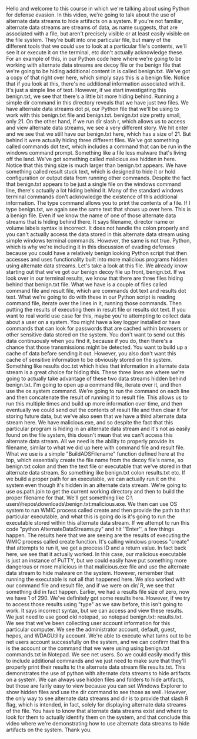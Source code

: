 Hello and welcome to this
course in which we're talking about using Python
for defense evasion. In this video, we're going
to talk about the use of alternate data streams to
hide artifacts on a system. If you're not familiar, alternate data streams are streams of data,
as name suggests, that are associated with a file, but aren't precisely visible or at least easily visible
on the file system. They're built into
one particular file, but many of the different
tools that we could use to look at a particular
file's contents, we'll see it or execute
it on the terminal, etc don't actually
acknowledge these. For an example of this, in our Python code here where we're going to be working
with alternate data streams are decoy file or the benign
file that we're going to be hiding additional content
in is called benign.txt. We've got a copy of
that right over here, which simply says this
is a benign file. Notice that if you look at this, there's no additional
information associated with it. It's just a simple line of text. However, if we start
investigating this benign.txt, we see that there's a little
bit more hiding behind. Running a simple dir command in this directory reveals that
we have just two files. We have alternate
data streams dot pi, our Python file that we'll
be using to work with this benign.txt file and benign.txt. benign.txt size pretty
small, only 21. On the other hand, if we run dir slash r, which allows us to access and view alternate data streams, we see a very different story. We hit enter and we
see that we still have our benign.txt here, which has a size of 21. But behind it were actually
hiding three different files. We've got something
called commands dot text, which includes a command that can be run in the
windows command prompt. Something like a file less malware that's
living off the land. We've got something called
malicious.exe hidden in here. Notice that this thing size is much larger than
benign.txt appears. We have something called
result stuck text, which is designed to hide
it or hold configuration or output data from
running other commands. Despite the fact that
benign.txt appears to be just a single file on
the windows command line, there's actually a
lot hiding behind it. Many of the standard
windows terminal commands don't acknowledge the existence of this additional information. The type command allows you to print the contents of a file. If I type benign.txt, we again see the same text
that shows up over here. This is a benign file. Even if we know the name of one of those
alternate data streams that is hiding behind there. It says filename,
director name or volume labels syntax
is incorrect. It does not handle the colon properly and
you can't actually access the data stored in this alternate data stream using simple windows
terminal commands. However, the same is not true. Python, which is why we're including it in this
discussion of evading defenses because you could have a relatively benign
looking Python script that then accesses and uses functionality built into more malicious programs hidden using alternate data streams. Let's take a look at this file. We already know starting
out that we've got our benign decoy file
up front, benign.txt. If we look over in
our terminal results, we know that there
are three files hiding behind that
benign.txt file. What we have is a couple of files called command file
and result file, which are commands dot
text and results dot text. What we're going to
do with these in our Python script is
reading command file, iterate over the lines in
it, running those commands. Then putting the results
of executing them in result file or
results dot text. If you want to real
world use case for this, maybe you're attempting to collect data about
a user on a system. You might have a key logger
installed or have commands that can look for passwords
that are cached within browsers or other sensitive
data stored on the system. You don't want to send out this data continuously
when you find it, because if you do, then there's a chance that those transmissions might be detected. You want to build up a cache of data before
sending it out. However, you also don't
want this cache of sensitive information to be obviously stored on the system. Something like results
doc.txt which hides that information in
alternate data stream is a great choice
for hiding this. These three lines are where
we're going to actually take advantage of these
two data streams hidden behind benign.txt. I'm going to open
up a command file, iterate over it, and then
use the os.system command. We're going to run the
command on each line and then concatenate the result of
running it to result file. This allows us to run this multiple times and build up more
information over time, and then eventually we could
send out the contents of result file and then clear
it for storing future data, but we've also seen that we have a third alternate
data stream here. We have malicious.exe, and
so despite the fact that this particular
program is hiding in an alternate data
stream and it's not as easily found on
the file system, this doesn't mean that we can't access this alternate
data stream. All we need is the ability to properly provide its filename, similar to what we did up here with command
file and result file. What we use is a simple "BuildADSFilename"
function defined here at the top, which essentially
create the file name from the decoy file's name, so benign.txt colon
and then the text file or executable that we've stored in that
alternate data stream. So something like benign.txt
colon results.txt etc. If we build a proper
path for an executable, we can actually run
it on the system even though it's hidden in
an alternate data stream. We're going to use
os.path.join to get the current working
directory and then to build the proper
filename for that. We'll get something like C:\ users\hepos\downloads\benign.txt:malicious.exe. We then can use OS system to run WMIC process called
create and then provide the path to that
particular executable, and what this is going
do is it's going to run the executable stored within
this alternate data stream. If we attempt to run this code "python AlternateDataStreams.py"
and hit ''Enter'', a few things happen. The results here that we
are seeing are the results of executing the WMIC process
called create function. It's calling windows process "create" that attempts to run it, we get a process ID
and a return value. In fact back here, we see that it actually worked. In this case, our
malicious executable is just an instance of PuTTY, but we could easily have put something more dangerous or more malicious in that
malicious.exe file and use the alternate data stream to hide malware on the system. However, remember that running the executable is not
all that happened here. We also worked with our
command file and result file, and if we were on dir/ R, we see that something
did in fact happen. Earlier, we had a results
file size of zero, now we have 1 of 290. We've definitely got
some results here. However, if we try to access those results using
"type" as we saw before, this isn't going to work. It says incorrect syntax, but we can access and
view these results. We just need to use
good old notepad, so notepad benign.txt:
results.txt. We see that we've been collecting user account information for
this particular computer. We see the administrator
account, default, guest, hepos, and
WDAGUtility account. We're able to execute
what turns out to be net users account
successfully on the system, and we can confirm that this is the account or the
command that we were using using benign.txt
commands.txt in Notepad. We see net users. So we could easily modify this to include additional
commands and we just need to make sure that they'll
properly print their results to the alternate data
stream file results.txt. This demonstrates the
use of python with alternate data streams to
hide artifacts on a system. We can always use hidden files and folders
to hide artifacts, but those are fairly easy
to view because you can set Windows Explorer to
show hidden files and use the dir command
to see those as well. However, the only way to see alternate data streams and dir is to provide that slash R flag, which is intended, in fact, solely for displaying alternate
data streams of the file. You have to know that
alternate data streams exist and where to look for them to actually
identify them on the system, and that conclude this video where we're
demonstrating how to use alternate data streams to hide artifacts on the
system. Thank you.